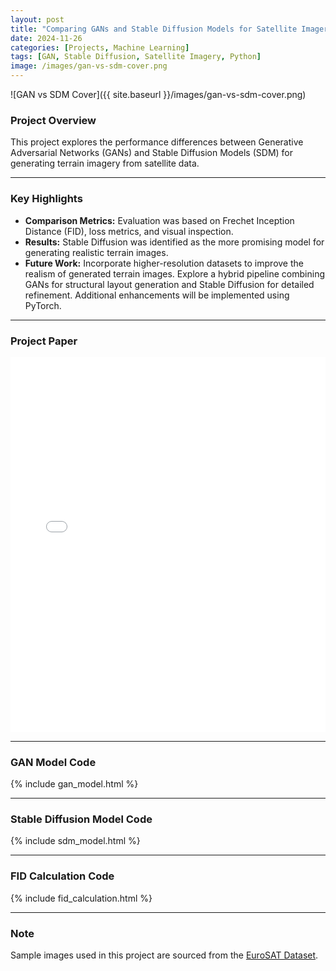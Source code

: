 ```yaml
---
layout: post
title: "Comparing GANs and Stable Diffusion Models for Satellite Imagery"
date: 2024-11-26
categories: [Projects, Machine Learning]
tags: [GAN, Stable Diffusion, Satellite Imagery, Python]
image: /images/gan-vs-sdm-cover.png
---
```


![GAN vs SDM Cover]({{ site.baseurl }}/images/gan-vs-sdm-cover.png)

### Project Overview

This project explores the performance differences between Generative Adversarial Networks (GANs) and Stable Diffusion Models (SDM) for generating terrain imagery from satellite data.

---

### Key Highlights

- **Comparison Metrics:** Evaluation was based on Frechet Inception Distance (FID), loss metrics, and visual inspection.
- **Results:** Stable Diffusion was identified as the more promising model for generating realistic terrain images.
- **Future Work:** Incorporate higher-resolution datasets to improve the realism of generated terrain images. Explore a hybrid pipeline combining GANs for structural layout generation and Stable Diffusion for detailed refinement. Additional enhancements will be implemented using PyTorch.

---

### Project Paper

<iframe 
    src="{{ site.baseurl }}/gan-vs-sdm-project/gan-vs-sdm-paper.pdf" 
    width="100%" 
    height="600px" 
    style="border: none;">
    Your browser does not support iframes. You can <a href="{{ site.baseurl }}/gan-vs-sdm-project/gan-vs-sdm-paper.pdf">view the paper here</a>.
</iframe>

---

### GAN Model Code

{% include gan_model.html %}

---

### Stable Diffusion Model Code

{% include sdm_model.html %}

---

### FID Calculation Code

{% include fid_calculation.html %}

---

### Note

Sample images used in this project are sourced from the [EuroSAT Dataset](https://github.com/phelber/eurosat).

